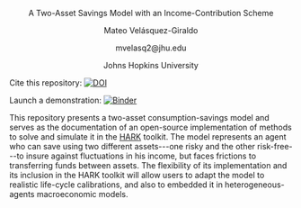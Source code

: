 <p align="center">
A Two-Asset Savings Model with an Income-Contribution Scheme
</p>

<p align="center">
Mateo Velásquez-Giraldo
</p>

<p align="center">
mvelasq2@jhu.edu
</p>

<p align="center">
Johns Hopkins University
</p>

Cite this repository: [![DOI](https://zenodo.org/badge/DOI/10.5281/zenodo.4974234.svg)](https://doi.org/10.5281/zenodo.4974234)

Launch a demonstration: [![Binder](https://mybinder.org/badge_logo.svg)](https://mybinder.org/v2/gh/Mv77/RiskyContrib/main?filepath=Code%2FPython%2FRiskyContrib.ipynb)


This repository presents a two-asset consumption-savings model and serves as the documentation of an open-source implementation of methods to solve and
simulate it in the [HARK](https://econ-ark.org/toolkit) toolkit. The model represents an agent who can save using two different assets---one risky and
the other risk-free---to insure against fluctuations in his income, but faces frictions to transferring funds between assets. The flexibility of its
implementation and its inclusion in the HARK toolkit will allow users to adapt the model to realistic life-cycle calibrations, and also to embedded it in
heterogeneous-agents macroeconomic models.
